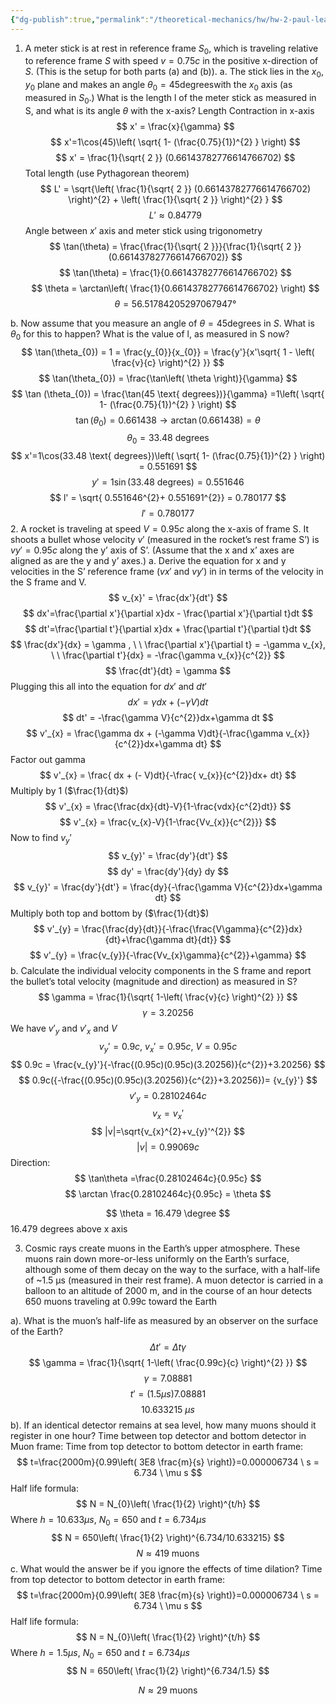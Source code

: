 ```yaml
---
{"dg-publish":true,"permalink":"/theoretical-mechanics/hw/hw-2-paul-lea/"}
---
```


1. A meter stick is at rest in reference frame $S_{0}$, which is traveling relative to reference frame $S$ with speed $v=0.75c$ in the positive x-direction of $S$. (This is the setup for both parts (a) and (b)).
	a. The stick lies in the $x_{0}$, $y_{0}$ plane and makes an angle $\theta_{0} = 45 \text{degrees}$with the $x_{0}$ axis (as measured in $S_{0}$.) What is the length l of the meter stick as measured in S, and what is its angle $\theta$ with the x-axis?
Length Contraction in x-axis
$$
x' = \frac{x}{\gamma}
$$
$$
x'=1\cos(45)\left( \sqrt{ 1- (\frac{0.75}{1})^{2} } \right)
$$
$$
x' = \frac{1}{\sqrt{ 2 }} (0.66143782776614766702)
$$
Total length (use Pythagorean theorem)
$$
L' = \sqrt{\left( \frac{1}{\sqrt{ 2 }} (0.66143782776614766702) \right)^{2} + \left( \frac{1}{\sqrt{ 2 }} \right)^{2} }
$$
$$
L' \approx 0.84779
$$
Angle between $x'$ axis and meter stick using trigonometry
$$
\tan(\theta) = \frac{\frac{1}{\sqrt{ 2 }}}{\frac{1}{\sqrt{ 2 }} (0.66143782776614766702)}
$$
$$
\tan(\theta) = \frac{1}{0.66143782776614766702}
$$
$$
\theta = \arctan\left( \frac{1}{0.66143782776614766702} \right)
$$
$$
\theta = 56.51784205297067947°
$$

b. Now assume that you measure an angle of $\theta = 45 \text{degrees}$ in $S$. What is $\theta_{0}$ for this to happen? What is the value of l, as measured in S now?
$$
\tan(\theta_{0}) = 1 = \frac{y_{0}}{x_{0}} = \frac{y'}{x'\sqrt{ 1 - \left( \frac{v}{c} \right)^{2} }}
$$
$$
\tan(\theta_{0}) = \frac{\tan\left( \theta \right)}{\gamma}
$$
$$
\tan (\theta_{0}) = \frac{\tan(45 \text{ degrees})}{\gamma} =1\left( \sqrt{ 1- (\frac{0.75}{1})^{2} } \right)
$$
$$
\tan(\theta_{0})=0.661438 \to \arctan(0.661438) = \theta
$$
$$
\theta_{0} = 33.48 \text{ degrees}
$$
$$
x'=1\cos(33.48 \text{ degrees})\left( \sqrt{ 1- (\frac{0.75}{1})^{2} } \right) = 0.551691
$$
$$
y' = 1\sin(33.48 \text{ degrees}) = 0.551646
$$
$$
l' = \sqrt{ 0.551646^{2}+  0.551691^{2}} = 0.780177
$$
$$
l' = 0.780177
$$
2. A rocket is traveling at speed $V=0.95c$ along the x-axis of frame S. It shoots a bullet whose velocity $v'$ (measured in the rocket’s rest frame S’) is $vy'=0.95c$ along the y’ axis of S’. (Assume that the x and x’ axes are aligned as are the y and y’ axes.)
a. Derive the equation for x and y velocities in the S’ reference frame ($vx'$ and $vy'$) in in terms of the velocity in the S frame and V.
$$
v_{x}' = \frac{dx'}{dt'}
$$
$$
dx'=\frac{\partial x'}{\partial x}dx - \frac{\partial x'}{\partial t}dt
$$
$$
dt'=\frac{\partial t'}{\partial x}dx + \frac{\partial t'}{\partial t}dt
$$
$$
\frac{dx'}{dx} = \gamma , \ \ \frac{\partial x'}{\partial t} = -\gamma v_{x}, \ \ \frac{\partial t'}{dx} = -\frac{\gamma v_{x}}{c^{2}}
$$
$$
\frac{dt'}{dt} = \gamma
$$
Plugging this all into the equation for $dx'$ and $dt'$
$$
dx' = \gamma dx + (-\gamma V)dt
$$
$$
dt' = -\frac{\gamma V}{c^{2}}dx+\gamma dt
$$
$$
v'_{x} = \frac{\gamma dx + (-\gamma V)dt}{-\frac{\gamma v_{x}}{c^{2}}dx+\gamma dt}
$$
Factor out gamma
$$
v'_{x} = \frac{ dx + (- V)dt}{-\frac{ v_{x}}{c^{2}}dx+ dt}
$$
Multiply by 1 ($\frac{1}{dt}$)
$$
v'_{x} = \frac{\frac{dx}{dt}-V}{1-\frac{vdx}{c^{2}dt}}
$$
$$
v'_{x} = \frac{v_{x}-V}{1-\frac{Vv_{x}}{c^{2}}}
$$
Now to find $v_{y}'$
$$
v_{y}' = \frac{dy'}{dt'}
$$
$$
dy' = \frac{dy'}{dy} dy
$$
$$
v_{y}' = \frac{dy'}{dt'} = \frac{dy}{-\frac{\gamma V}{c^{2}}dx+\gamma dt}
$$
Multiply both top and bottom by ($\frac{1}{dt}$)
$$
v'_{y} =  \frac{\frac{dy}{dt}}{-\frac{\frac{V\gamma}{c^{2}}dx}{dt}+\frac{\gamma dt}{dt}}
$$
$$
v'_{y} = \frac{v_{y}}{-\frac{Vv_{x}\gamma}{c^{2}}+\gamma}
$$
b. Calculate the individual velocity components in the S frame and report the bullet’s total velocity (magnitude and direction) as measured in S?
$$
\gamma = \frac{1}{\sqrt{ 1-\left( \frac{v}{c} \right)^{2} }}
$$
$$
\gamma = 3.20256
$$
We have $v'_y$ and $v'_{x}$  and $V$
$$
v_{y}' = 0.9c, \ v_{x}' = 0.95c, \ V = 0.95c
$$
$$
0.9c = \frac{v_{y}'}{-\frac{(0.95c)(0.95c)(3.20256)}{c^{2}}+3.20256}
$$
$$
0.9c({-\frac{(0.95c)(0.95c)(3.20256)}{c^{2}}+3.20256})= {v_{y}'}
$$
$$
v'_{y}=0.28102464c
$$
$$
v_{x} = v_{x}'
$$
$$
|v|=\sqrt{v_{x}^{2}+v_{y}'^{2}}
$$
$$
|v| = 0.99069c
$$
Direction: 
$$
\tan\theta =\frac{0.28102464c}{0.95c}
$$
$$
\arctan \frac{0.28102464c}{0.95c} = \theta
$$

$$
\theta = 16.479 \degree
$$
16.479 degrees above x axis

3. Cosmic rays create muons in the Earth’s upper atmosphere. These muons rain down more-or-less uniformly on the Earth’s surface, although some of them decay on the way to the surface, with a half-life of ~1.5 μs (measured in their rest frame). A muon detector is carried in a balloon to an altitude of 2000 m, and in the course of an hour detects 650 muons traveling at 0.99c toward the Earth

a). What is the muon’s half-life as measured by an observer on the surface of the Earth?
$$
\Delta t'  = \Delta t \gamma 
$$
$$
\gamma = \frac{1}{\sqrt{ 1-\left( \frac{0.99c}{c} \right)^{2} }}
$$
$$
\gamma = 7.08881
$$
$$
t' = (1.5\mu s)7.08881
$$
$$
10.633215  \ \mu s
$$
b). If an identical detector remains at sea level, how many muons should it register in one hour?
Time between top detector and bottom detector in Muon frame: 
Time from top detector to bottom detector in earth frame:
$$
t=\frac{2000m}{0.99\left( 3E8 \frac{m}{s} \right)}=0.000006734 \ s = 6.734 \ \mu s
$$
Half life formula: 
$$
N = N_{0}\left( \frac{1}{2} \right)^{t/h}
$$
Where $h = 10.633\mu s$, $N_{0}=650$ and $t=6.734\mu s$ 
$$
N = 650\left( \frac{1}{2} \right)^{6.734/10.633215}
$$
$$
N \approx 419 \text{ muons}
$$
c. What would the answer be if you ignore the effects of time dilation?
Time from top detector to bottom detector in earth frame:
$$
t=\frac{2000m}{0.99\left( 3E8 \frac{m}{s} \right)}=0.000006734 \ s = 6.734 \ \mu s
$$
Half life formula: 
$$
N = N_{0}\left( \frac{1}{2} \right)^{t/h}
$$
Where $h = 1.5 \mu s$, $N_{0}=650$ and $t=6.734\mu s$ 
$$
N = 650\left( \frac{1}{2} \right)^{6.734/1.5}
$$

$$
N \approx 29 \text{ muons}
$$
